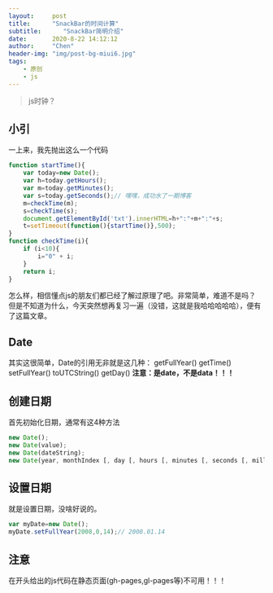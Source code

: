 ```yaml
---
layout:     post
title:      "SnackBar的时间计算"
subtitle:      "SnackBar简明介绍"
date:       2020-8-22 14:12:12
author:     "Chen"
header-img: "img/post-bg-miui6.jpg"
tags:
    - 原创
    - js
---
```


> js时钟？

## 小引
一上来，我先抛出这么一个代码

```js
function startTime(){
	var today=new Date();
	var h=today.getHours();
	var m=today.getMinutes();
	var s=today.getSeconds();// 嘿嘿，成功水了一期博客
	m=checkTime(m);
	s=checkTime(s);
	document.getElementById('txt').innerHTML=h+":"+m+":"+s;
	t=setTimeout(function(){startTime()},500);
}
function checkTime(i){
	if (i<10){
		i="0" + i;
	}
	return i;
}
```

怎么样，相信懂点js的朋友们都已经了解过原理了吧。非常简单，难道不是吗？
但是不知道为什么，今天突然想再复习一遍（没错，这就是我哈哈哈哈哈），便有了这篇文章。

## Date
其实这很简单，Date的引用无非就是这几种：
getFullYear()
getTime()
setFullYear()
toUTCString()
getDay()
**注意：是date，不是data！！！**

## 创建日期
首先初始化日期，通常有这4种方法

```js
new Date();
new Date(value);
new Date(dateString);
new Date(year, monthIndex [, day [, hours [, minutes [, seconds [, milliseconds]]]]]);
```

## 设置日期

就是设置日期，没啥好说的。

```js
var myDate=new Date();
myDate.setFullYear(2008,0,14);// 2008.01.14
```

## 注意
在开头给出的js代码在静态页面(gh-pages,gl-pages等)不可用！！！



